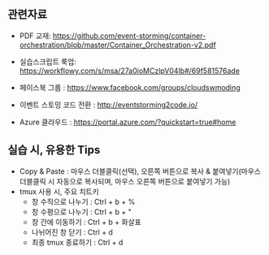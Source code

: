 ## 관련자료

 - PDF 교재: https://github.com/event-storming/container-orchestration/blob/master/Container_Orchestration-v2.pdf

- 실습스크립트 룩업:
https://workflowy.com/s/msa/27a0ioMCzlpV04Ib#/69f581576ade

- 페이스북 그룹 : 
https://www.facebook.com/groups/cloudswmoding  

- 이벤트 스토밍 코드 전환 : 
http://eventstorming2code.io/  

- Azure 클라우드 : 
https://portal.azure.com/?quickstart=true#home


## 실습 시, 유용한 Tips
- Copy & Paste : 마우스 더블클릭(선택), 오른쪽 버튼으로 복사 & 붙여넣기(마우스 더블클릭 시 자동으로 복사되며, 마우스 오른쪽 버튼으로 붙여넣기 가능)
- tmux 사용 시, 주요 치트키
  - 창 수직으로 나누기 : Ctrl + b + %
  - 창 수평으로 나누기 : Ctrl + b + "
  - 창 간에 이동하기 : Ctrl + b + 화살표
  - 나뉘어진 창 닫기 : Ctrl + d
  - 최종 tmux 종료하기 : Ctrl + d
